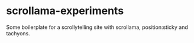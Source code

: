 # scrollama-experiments

Some boilerplate for a scrollytelling site with scrollama, position:sticky and tachyons.
